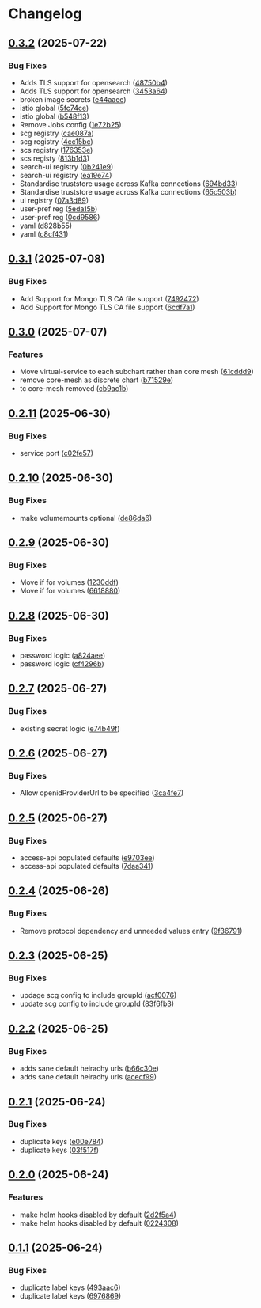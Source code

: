 # Changelog

## [0.3.2](https://github.com/Telicent-io/telicent-core-charts/compare/telicent-core-v0.3.1...telicent-core-v0.3.2) (2025-07-22)


### Bug Fixes

* Adds TLS support for opensearch ([48750b4](https://github.com/Telicent-io/telicent-core-charts/commit/48750b4da13c3bb66cb8b9fb9b040bd494fa52f7))
* Adds TLS support for opensearch ([3453a64](https://github.com/Telicent-io/telicent-core-charts/commit/3453a646b4d1afb3a3f176bd5bc56568d561ee37))
* broken image secrets ([e44aaee](https://github.com/Telicent-io/telicent-core-charts/commit/e44aaee27e14ea442c3f9fabc627f6d01d203d18))
* istio global ([5fc74ce](https://github.com/Telicent-io/telicent-core-charts/commit/5fc74ceced4187793b85f13324965b6d0ccd4067))
* istio global ([b548f13](https://github.com/Telicent-io/telicent-core-charts/commit/b548f13e23ed33a884ea544146c7dccb6bb52987))
* Remove Jobs config ([1e72b25](https://github.com/Telicent-io/telicent-core-charts/commit/1e72b25d4d39beb0f02ded67077df3ef6dfe51fc))
* scg registry ([cae087a](https://github.com/Telicent-io/telicent-core-charts/commit/cae087a7b1ef2e890ce66d729234d5ea1f52d176))
* scg registry ([4cc15bc](https://github.com/Telicent-io/telicent-core-charts/commit/4cc15bc7d191d15af0b0425c05a16551b312c428))
* scs registry ([176353e](https://github.com/Telicent-io/telicent-core-charts/commit/176353e29836351edce47fb5060ba91cbe80b80a))
* scs registy ([813b1d3](https://github.com/Telicent-io/telicent-core-charts/commit/813b1d35cbf687b56e53102c34b52523b710de8f))
* search-ui registry ([0b241e9](https://github.com/Telicent-io/telicent-core-charts/commit/0b241e962836cb8b159c6001ae23428e2bce3ada))
* search-ui registry ([ea19e74](https://github.com/Telicent-io/telicent-core-charts/commit/ea19e741b3b2530caa475308ba3f5fbfcff3d7bd))
* Standardise truststore usage across Kafka connections ([694bd33](https://github.com/Telicent-io/telicent-core-charts/commit/694bd33d1156afe66d024327527923b3f30449a9))
* Standardise truststore usage across Kafka connections ([65c503b](https://github.com/Telicent-io/telicent-core-charts/commit/65c503bdfbb74cd8a40950be6365556767508daa))
* ui registry ([07a3d89](https://github.com/Telicent-io/telicent-core-charts/commit/07a3d893bbec37e23c20fca62cc451c8b4effd52))
* user-pref reg ([5eda15b](https://github.com/Telicent-io/telicent-core-charts/commit/5eda15b0cdfa922a37d99652ad51c922f9ffb24f))
* user-pref reg ([0cd9586](https://github.com/Telicent-io/telicent-core-charts/commit/0cd9586a3e7f1da688376a7533e369776e2c7516))
* yaml ([d828b55](https://github.com/Telicent-io/telicent-core-charts/commit/d828b551f5470ad75db03ac2cf0c4d2c584eb4b3))
* yaml ([c8cf431](https://github.com/Telicent-io/telicent-core-charts/commit/c8cf4312a6bc5827486850412cf9387369744098))

## [0.3.1](https://github.com/Telicent-io/telicent-core-charts/compare/telicent-core-v0.3.0...telicent-core-v0.3.1) (2025-07-08)


### Bug Fixes

* Add Support for Mongo TLS CA file support ([7492472](https://github.com/Telicent-io/telicent-core-charts/commit/74924721b94d123a6303d2f6ceee913c5ce05d78))
* Add Support for Mongo TLS CA file support ([6cdf7a1](https://github.com/Telicent-io/telicent-core-charts/commit/6cdf7a14acd86e4331c2aa2f79cb770ed86c4b70))

## [0.3.0](https://github.com/Telicent-io/telicent-core-charts/compare/telicent-core-v0.2.11...telicent-core-v0.3.0) (2025-07-07)


### Features

* Move virtual-service to each subchart rather than core mesh ([61cddd9](https://github.com/Telicent-io/telicent-core-charts/commit/61cddd9be105db60359950f4b0f751e6523ddbe0))
* remove core-mesh as discrete chart ([b71529e](https://github.com/Telicent-io/telicent-core-charts/commit/b71529e4ba198cc2154b6ddc4d17b2b3d16b28e4))
* tc core-mesh removed ([cb9ac1b](https://github.com/Telicent-io/telicent-core-charts/commit/cb9ac1bf5449d96cabcde7502be7cbee88d48700))

## [0.2.11](https://github.com/Telicent-io/telicent-core-charts/compare/telicent-core-v0.2.10...telicent-core-v0.2.11) (2025-06-30)


### Bug Fixes

* service port ([c02fe57](https://github.com/Telicent-io/telicent-core-charts/commit/c02fe57478d4744248c188ebd1a42be34ccc529f))

## [0.2.10](https://github.com/Telicent-io/telicent-core-charts/compare/telicent-core-v0.2.9...telicent-core-v0.2.10) (2025-06-30)


### Bug Fixes

* make volumemounts optional ([de86da6](https://github.com/Telicent-io/telicent-core-charts/commit/de86da612d71bdc6e1051fe85a8924e5623a1c9f))

## [0.2.9](https://github.com/Telicent-io/telicent-core-charts/compare/telicent-core-v0.2.8...telicent-core-v0.2.9) (2025-06-30)


### Bug Fixes

* Move if for volumes ([1230ddf](https://github.com/Telicent-io/telicent-core-charts/commit/1230ddf33ae2e8cd23cc7a9dec9a87b721d43ede))
* Move if for volumes ([6618880](https://github.com/Telicent-io/telicent-core-charts/commit/66188805870547839540887ff1aa88416e47fae0))

## [0.2.8](https://github.com/Telicent-io/telicent-core-charts/compare/telicent-core-v0.2.7...telicent-core-v0.2.8) (2025-06-30)


### Bug Fixes

* password logic ([a824aee](https://github.com/Telicent-io/telicent-core-charts/commit/a824aeeebc9d5f599f4087f153fe96fc76ba09d1))
* password logic ([cf4296b](https://github.com/Telicent-io/telicent-core-charts/commit/cf4296b7ed4cdb3ef75764515aead57949461878))

## [0.2.7](https://github.com/Telicent-io/telicent-core-charts/compare/telicent-core-v0.2.6...telicent-core-v0.2.7) (2025-06-27)


### Bug Fixes

* existing secret logic ([e74b49f](https://github.com/Telicent-io/telicent-core-charts/commit/e74b49f7f388bbbaa718857cec8032c3c9c1b252))

## [0.2.6](https://github.com/Telicent-io/telicent-core-charts/compare/telicent-core-v0.2.5...telicent-core-v0.2.6) (2025-06-27)


### Bug Fixes

* Allow openidProviderUrl to be specified ([3ca4fe7](https://github.com/Telicent-io/telicent-core-charts/commit/3ca4fe7589d84399f917937ff366156ee131bbff))

## [0.2.5](https://github.com/Telicent-io/telicent-core-charts/compare/telicent-core-v0.2.4...telicent-core-v0.2.5) (2025-06-27)


### Bug Fixes

* access-api populated defaults ([e9703ee](https://github.com/Telicent-io/telicent-core-charts/commit/e9703ee76def6c8aef4b022607d564934a02ed42))
* access-api populated defaults ([7daa341](https://github.com/Telicent-io/telicent-core-charts/commit/7daa3418606d32967d47f7f6dd597c107bb8407a))

## [0.2.4](https://github.com/Telicent-io/telicent-core-charts/compare/telicent-core-v0.2.3...telicent-core-v0.2.4) (2025-06-26)


### Bug Fixes

* Remove protocol dependency and unneeded values entry ([9f36791](https://github.com/Telicent-io/telicent-core-charts/commit/9f36791543e78d0b56b817ff35e562bbe7d2be7d))

## [0.2.3](https://github.com/Telicent-io/telicent-core-charts/compare/telicent-core-v0.2.2...telicent-core-v0.2.3) (2025-06-25)


### Bug Fixes

* updage scg config to include groupId ([acf0076](https://github.com/Telicent-io/telicent-core-charts/commit/acf0076384655f3969f1893e5f14c5c76da7c70b))
* update scg config to include groupId ([83f6fb3](https://github.com/Telicent-io/telicent-core-charts/commit/83f6fb3005b08f2b087d7ad96fe2ab689b59025a))

## [0.2.2](https://github.com/Telicent-io/telicent-core-charts/compare/telicent-core-v0.2.1...telicent-core-v0.2.2) (2025-06-25)


### Bug Fixes

* adds sane default heirachy urls ([b66c30e](https://github.com/Telicent-io/telicent-core-charts/commit/b66c30e4de9716f3daad33f177c1053dcd3c8991))
* adds sane default heirachy urls ([acecf99](https://github.com/Telicent-io/telicent-core-charts/commit/acecf99cefb2d1eba52eb0d02b81175647ba2804))

## [0.2.1](https://github.com/Telicent-io/telicent-core-charts/compare/telicent-core-v0.2.0...telicent-core-v0.2.1) (2025-06-24)


### Bug Fixes

* duplicate keys ([e00e784](https://github.com/Telicent-io/telicent-core-charts/commit/e00e784056a7646732941a4dc5a52ff421fd52ec))
* duplicate keys ([03f517f](https://github.com/Telicent-io/telicent-core-charts/commit/03f517fb123c2c3b4ef79f8d674794c22a572c95))

## [0.2.0](https://github.com/Telicent-io/telicent-core-charts/compare/telicent-core-v0.1.1...telicent-core-v0.2.0) (2025-06-24)


### Features

* make helm hooks disabled by default ([2d2f5a4](https://github.com/Telicent-io/telicent-core-charts/commit/2d2f5a4351eff00fb8e5257ada6424a3bac89f7b))
* make helm hooks disabled by default ([0224308](https://github.com/Telicent-io/telicent-core-charts/commit/022430830efaf0030b3bbdb68104ed9b0ddbba17))

## [0.1.1](https://github.com/Telicent-io/telicent-core-charts/compare/telicent-core-v0.1.0...telicent-core-v0.1.1) (2025-06-24)


### Bug Fixes

* duplicate label keys ([493aac6](https://github.com/Telicent-io/telicent-core-charts/commit/493aac686cb0bfdc32f490d07f216ab518e60a64))
* duplicate label keys ([6976869](https://github.com/Telicent-io/telicent-core-charts/commit/69768696e91561a2c8ad32d30a8a66c26229311c))

